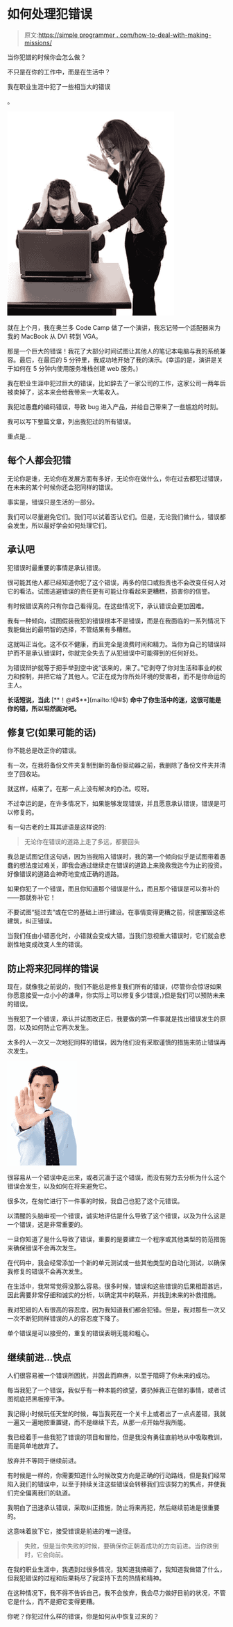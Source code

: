 # 如何处理犯错误

> 原文:[https://simple programmer . com/how-to-deal-with-making-missions/](https://simpleprogrammer.com/how-to-deal-with-making-mistakes/)

当你犯错的时候你会怎么做？

不只是在你的工作中，而是在生活中？

我在职业生涯中犯了一些相当大的错误

。[](https://simpleprogrammer.com/wp-content/uploads/2013/04/mistake.jpg)

![Angry businesswoman showing her emplyee the mistakes on a laptop](img/3334e05fa7601d2d7c87843821976b91.png "Angry businesswoman showing her emplyee the mistakes on a laptop")



就在上个月，我在奥兰多 Code Camp 做了一个演讲，我忘记带一个适配器来为我的 MacBook 从 DVI 转到 VGA。

那是一个巨大的错误！我花了大部分时间试图让其他人的笔记本电脑与我的系统兼容。最后，在最后的 5 分钟里，我成功地开始了我的演示。(幸运的是，演讲是关于如何在 5 分钟内使用服务堆栈创建 web 服务。)

我在职业生涯中犯过巨大的错误，比如辞去了一家公司的工作，这家公司一两年后被卖掉了，这本来会给我带来一大笔收入。

我犯过愚蠢的编码错误，导致 bug 进入产品，并给自己带来了一些尴尬的时刻。

我可以写下整篇文章，列出我犯过的所有错误。

重点是…

## 每个人都会犯错

无论你是谁，无论你在发展方面有多好，无论你在做什么，你在过去都犯过错误，在未来的某个时候你还会犯同样的错误。

事实是，错误只是生活的一部分。

我们可以尽量避免它们。我们可以试着否认它们。但是，无论我们做什么，错误都会发生，所以最好学会如何处理它们。

## 承认吧

犯错误时最重要的事情是承认错误。

很可能其他人都已经知道你犯了这个错误，再多的借口或指责也不会改变任何人对它的看法。试图逃避错误的责任更有可能让你看起来更糟糕，损害你的信誉。

有时候错误真的只有你自己看得见。在这些情况下，承认错误会更加困难。

我有一种倾向，试图假装我犯的错误根本不是错误，而是在我面临的一系列情况下我能做出的最明智的选择，不管结果有多糟糕。

这就叫正当化。这不仅不健康，而且完全是浪费时间和精力。当你为自己的错误辩护而不是承认错误时，你就完全失去了从犯错误中可能得到的任何好处。

为错误辩护就等于把手举到空中说“该来的，来了。”它剥夺了你对生活和事业的权力和控制，并把它给了其他人。它正在成为你所处环境的受害者，而不是你命运的主人。

**长话短说，当此** [**！@#$**](mailto:!@#$) **命中了你生活中的迷，这很可能是你的错，所以坦然面对吧。**

## 修复它(如果可能的话)

你不能总是改正你的错误。

有一次，在我将备份文件夹复制到新的备份驱动器之前，我删除了备份文件夹并清空了回收站。

就这样，结束了。在那一点上没有解决的办法。哎呀。

不过幸运的是，在许多情况下，如果能够发现错误，并且愿意承认错误，错误是可以修复的。

有一句古老的土耳其谚语是这样说的:

> 无论你在错误的道路上走了多远，都要回头

我总是试图记住这句话，因为当我陷入错误时，我的第一个倾向似乎是试图带着愚蠢的想法度过难关，即我会通过继续走在错误的道路上来挽救我迄今为止的投资。好像错误的道路会神奇地变成正确的道路。

如果你犯了一个错误，而且你知道那个错误是什么，而且那个错误是可以弥补的——那就弥补它！

不要试图“挺过去”或在它的基础上进行建设。在事情变得更糟之前，彻底摧毁这栋建筑，纠正错误。

当我们任由小错恶化时，小错就会变成大错。当我们忽视重大错误时，它们就会悲剧性地变成改变人生的错误。

## 防止将来犯同样的错误

现在，就像我之前说的，我们不能总是修复我们所有的错误，(尽管你会惊讶如果你愿意接受一点小小的谦卑，你实际上可以修复多少错误，)但是我们可以预防未来的错误。

当我犯了一个错误，承认并试图改正后，我要做的第一件事就是找出错误发生的原因，以及如何防止它再次发生。

太多的人一次又一次地犯同样的错误，因为他们没有采取谨慎的措施来防止错误再次发生。



![Stop right there!](img/ed0dd86ddcf4850c781539dd7b398aea.png "Stop right there!")



很容易从一个错误中走出来，或者沉湎于这个错误，而没有努力去分析为什么这个错误会发生，以及如何在将来避免它。

很多次，在匆忙进行下一件事的时候，我自己也犯了这个元错误。

以清醒的头脑审视一个错误，诚实地评估是什么导致了这个错误，以及为什么这是一个错误，这是非常重要的。

一旦你知道了是什么导致了错误，重要的是要建立一个程序或其他类型的防范措施来确保错误不会再次发生。

在代码中，我会经常添加一个新的单元测试或一些其他类型的自动化测试，以确保我修复的错误不会再次发生。

在生活中，我常常觉得没那么容易。很多时候，错误和这些错误的后果相距甚远，因此需要非常仔细和诚实的分析，以确定其中的联系，并找到未来的补救措施。

我对犯错的人有很高的容忍度，因为我知道我们都会犯错。但是，我对那些一次又一次不断犯同样错误的人的容忍度下降了。

单个错误是可以接受的，重复的错误表明无能和粗心。

## 继续前进…快点

人们很容易被一个错误所困扰，并因此而麻痹，以至于阻碍了你未来的成功。

每当我犯了一个错误，我似乎有一种本能的欲望，要扔掉我正在做的事情，或者试图彻底把黑板擦干净。

我记得小时候玩任天堂的时候，每当我死在一个关卡上或者出了一点点差错，我就一遍又一遍地按重置键，而不是继续下去，从那一点开始尽我所能。

我已经着手一些我犯了错误的项目和冒险，但是我没有勇往直前地从中吸取教训，而是简单地放弃了。

放弃并不等同于继续前进。

有时候是一样的，你需要知道什么时候改变方向是正确的行动路线，但是我们经常陷入我们的错误中，以至于持续关注这些错误会转移我们应该努力的焦点，并使我们完全偏离我们的轨道。

我明白了迅速承认错误，采取纠正措施，防止将来再犯，然后继续前进是很重要的。

这意味着放下它，接受错误是前进的唯一途径。

> 失败，但是当你失败的时候，要确保你正朝着成功的方向前进。当你跌倒时，它会向前。

在我的职业生涯中，我遇到过很多情况，我知道我搞砸了，我知道我做错了什么，但我犯错误的过程和后果耗尽了我坚持下去的热情和精神。

在这种情况下，我不得不告诉自己，我不会放弃，我会尽力做好目前的状况，不管它是什么，而不是把它变得更糟。

你呢？你犯过什么样的错误，你是如何从中恢复过来的？